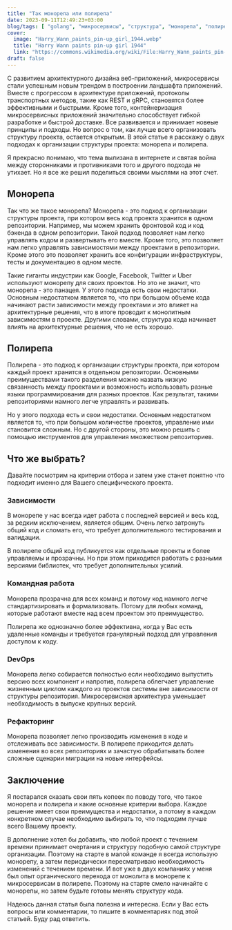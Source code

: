 ```yaml
---
title: "Так монорепа или полирепа"
date: 2023-09-11T12:49:23+03:00
blog/tags: [ "golang", "микросервисы", "структура", "монорепа", "полирепа" ]
cover:
  image: "Harry_Wann_paints_pin-up_girl_1944.webp"
  title: "Harry Wann paints pin-up girl 1944"
  link: "https://commons.wikimedia.org/wiki/File:Harry_Wann_paints_pin-up_girl_1944.webp"
draft: false
---
```


С развитием архитектурного дизайна веб-приложений, микросервисы стали успешным новым трендом в построении ландшафта
приложений. Вместе с прогрессом в архитектуре приложений, протоколы транспортных методов, такие как REST и gRPC,
становятся более эффективными и быстрыми. Кроме того, контейнеризация микросервисных приложений значительно способствует
гибкой разработке и быстрой доставке. Все развивается и принимает новеые принципы и подходы. Но вопрос о том, как лучше
всего организовать структуру проекта, остается открытым. В этой статье я расскажу о двух подходах к организации
структуры проекта: монорепа и полирепа.

Я прекрасно понимаю, что тема вылизана в интернете и святая война между сторонниками и противниками того и другого
подхода не утихает. Но я все же решил поделиться своими мыслями на этот счет.

<!--more-->

## Монорепа

Так что же такое монорепа? Монорепа - это подход к организации структуры проекта, при котором весь код проекта хранится
в одном репозитории. Например, мы можем хранить фронтовой код и код бэкенда в одном репозитории. Такой подход позволяет
нам легко управлять кодом и развертывать его вместе. Кроме того, это позволяет нам легко управлять зависимостями между
проектами в репозитории. Кроме этого это позволяет хранить все конфигурации инфраструктуры, тесты и документацию в одном
месте.

Такие гиганты индустрии как Google, Facebook, Twitter и Uber используют монорепу для своих проектов. Но это не значит,
что монорепа - это панацея. У этого подхода есть свои недостатки. Основным недостатком является то, что при большом
объеме кода начинают расти зависимости между проектами и это влияет на архитектурные решения, что в итоге проводит к
монолитным зависимостям в проекте. Другими словами, структура кода начинает влиять на архитектурные решения, что не есть
хорошо.

## Полирепа

Полирепа - это подход к организации структуры проекта, при котором каждый проект хранится в отдельном репозитории.
Основными преимуществами такого разделения можно назвать низкую связанность между проектами и возможность использовать
разные языки программирования для разных проектов. Как результат, такими репозиториями намного легче управлять и
развивать.

Но у этого подхода есть и свои недостатки. Основным недостатком является то, что при большом количестве проектов,
управление ими становится сложным. Но с другой стороны, это можно решить с помощью инструментов для управления
множеством репозиториев.

## Что же выбрать?

Давайте посмотрим на критерии отбора и затем уже станет понятно что подходит именно для Вашего специфического проекта.

### Зависимости

В монорепе у нас всегда идет работа с последней версией и весь код, за редким исключением, является общим. Очень легко
затронуть общий код и сломать его, что требует дополнительного тестирования и валидации.

В полирепе общий код публикуется как отдельные проекты и более управляемы и прозрачны. Но при этом приходится работать с
разными версиями библиотек, что требует дополнительных усилий.

### Командная работа

Монорепа прозрачна для всех команд и потому код намного легче стандартизировать и формализовать. Потому для любых
команд, которые работают вместе над всем проектом это преимущество.

Полирепа же однозначно более эффективна, когда у Вас есть удаленные команды и требуется гранулярный подход для
управления доступом к коду.

### DevOps

Монорепа легко собирается полностью если необходимо выпустить версию всех компонент и напротив, полирепа облегчает
управление жизненным циклом каждого из проектов системы вне зависимости от структуры репозитория. Микросервисная
архитектура уменьшает необходимость в выпуске крупных версий.

### Рефакторинг

Монорепа позволяет легко производить изменения в коде и отслеживать все зависимости. В полирепе приходится делать
изменения во всех репозиториях и зачастую обрабатывать более сложные сценарии миграции на новые интерфейсы.

## Заключение

Я постарался сказать свои пять копеек по поводу того, что такое монорепа и полирепа и какие основные критерии выбора.
Каждое решение имеет свои преимущества и недостатки, а потому в каждом конкретном случае необходимо выбирать то, что
подходим лучше всего Вашему проекту.

В дополнение хотел бы добавить, что любой проект с течением времени принимает очертания и структуру подобную самой
структуре организации. Поэтому на старте в малой команде я всегда использую монорепу, а затем периодически пересматриваю
необходимость изменений с течением времени. И вот уже в двух компаниях у меня был опыт органического перехода от
монолита в монорепе к микросервисам в полирепе. Поэтому на старте смело начинайте с монорепы, но затем будьте готовы
менять структуру кода.

Надеюсь данная статья была полезна и интересна. Если у Вас есть вопросы или комментарии, то пишите в комментариях под
этой статьей. Буду рад ответить.
